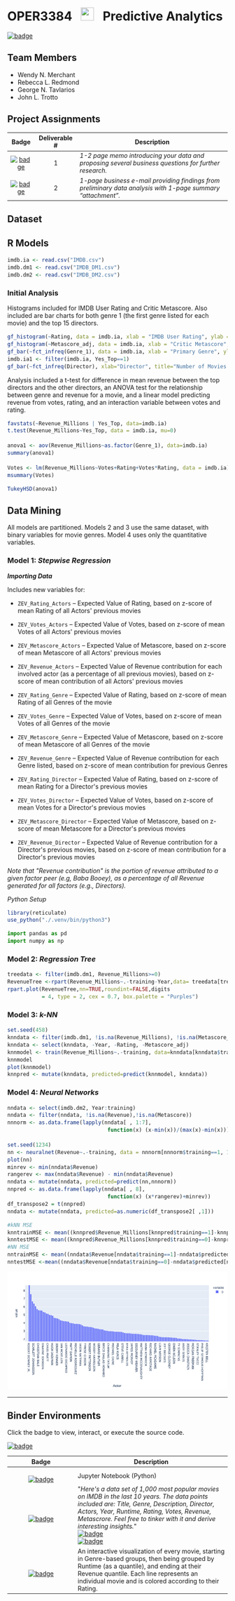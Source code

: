 # OPER3384 &nbsp; <img src="https://upload.wikimedia.org/wikipedia/en/0/00/Boston_College_seal.svg" width="30" height="30"> &nbsp; Predictive Analytics

[![badge](https://img.shields.io/static/v1?label=Semester%20Project%20%20%E2%80%A2%20%20Project%20Team%2010&message=GitHub%20Repository&style=plastic&logo=GitHub&color=blueviolet)](https://mybinder.org/v2/gh/tavlarios/OPER3384/HEAD?filepath=IMDB%20Project.ipynb)


## Team Members
- Wendy N. Merchant
- Rebecca L. Redmond
- George N. Tavlarios
- John L. Trotto


## Project Assignments

| Badge | Deliverable \# | Description
|:-------:|:-:|---|
| [![badge](https://img.shields.io/static/v1?label=Project%20Proposal%20Memo&message=PDF&style=plastic&logo=Adobe%20Acrobat%20Reader&color=informational)](https://github.com/tavlarios/OPER3384/blob/main/Team%2010%20%E2%80%93%20Project%20Proposal%20Memo.pdf) | 1 | *1-2 page memo introducing your data and proposing several business questions for further research.* |
| [![badge](https://img.shields.io/static/v1?label=Project%20Update%20E-Mail&message=PDF&style=plastic&logo=Adobe%20Acrobat%20Reader&color=informational)](https://github.com/tavlarios/OPER3384/blob/main/Team%2010%20%E2%80%93%20Assignment%202%20Final.pdf) | 2 | *1-page business e-mail providing findings from preliminary data analysis with 1-page summary “attachment”.* |




## Dataset

<!---<figure class="video_container">
<iframe src="https://docs.google.com/spreadsheets/d/e/2PACX-1vTgHYdm7o9LgQqNQub33mN3soQ8QpPYqWdg-XRCyA8bmWNQMgTRkXl1MfqjewGhijE8vxMzFTNqXOHI/pubhtml?gid=1733097141&amp;single=true&amp;widget=true&amp;headers=false"></iframe>
</figure>--->



## R Models


```r
imdb.ia <- read.csv("IMDB.csv")
imdb.dm1 <- read.csv("IMDB_DM1.csv")
imdb.dm2 <- read.csv("IMDB_DM2.csv")
```

### Initial Analysis

Histograms included for IMDB User Rating and Critic Metascore. Also included are bar charts for both genre 1 (the first genre listed for each movie) and the top 15 directors.

```r
gf_histogram(~Rating, data = imdb.ia, xlab = "IMDB User Rating", ylab = "Count", title = "Counts of IMDB User Rating")
gf_histogram(~Metascore_adj, data = imdb.ia, xlab = "Critic Metascore", ylab = "Count", title = "Counts of Critic Metascore")
gf_bar(~fct_infreq(Genre_1), data = imdb.ia, xlab = "Primary Genre", ylab = "Count of Popular Movies", title = "Genre of most Popular movies, 2006-2016")%>%gf_theme(axis.text.x=element_text(angle=60,hjust=1))
imdb.ia1 <- filter(imdb.ia, Yes_Top==1)
gf_bar(~fct_infreq(Director), xlab="Director", title="Number of Movies for Each Top Director", data=imdb.ia1)%>%gf_theme(axis.text.x=element_text(angle=60,hjust=1))
```


Analysis included a t-test for difference in mean revenue between the top directors and the other directors, an ANOVA test for the relationship between genre and revenue for a movie, and a linear model predicting revenue from votes, rating, and an interaction variable between votes and rating.

```r
favstats(~Revenue_Millions | Yes_Top, data=imdb.ia)
t.test(Revenue_Millions~Yes_Top, data = imdb.ia, mu=0)

anova1 <- aov(Revenue_Millions~as.factor(Genre_1), data=imdb.ia)
summary(anova1)

Votes <- lm(Revenue_Millions~Votes+Rating+Votes*Rating, data = imdb.ia)
msummary(Votes)
```


```r
TukeyHSD(anova1)
```


## Data Mining
All models are partitioned. Models 2 and 3 use the same dataset, with binary variables for movie genres. Model 4 uses only the quantitative variables.

### Model 1: *Stepwise Regression*


***Importing Data***

Includes new variables for:
  - ```ZEV_Rating_Actors``` – Expected Value of Rating, based on z-score of mean Rating of all Actors' previous movies
  - ```ZEV_Votes_Actors``` – Expected Value of Votes, based on z-score of mean Votes of all Actors' previous movies
  - ```ZEV_Metascore_Actors``` – Expected Value of Metascore, based on z-score of mean Metascore of all Actors' previous movies
  - ```ZEV_Revenue_Actors``` – Expected Value of Revenue contribution for each involved actor (as a percentage of all previous movies), based on z-score of mean contribution of all Actors' previous movies
  
  - ```ZEV_Rating_Genre``` – Expected Value of Rating, based on z-score of mean Rating of all Genres of the movie
  - ```ZEV_Votes_Genre``` – Expected Value of Votes, based on z-score of mean Votes of all Genres of the movie
  - ```ZEV_Metascore_Genre``` – Expected Value of Metascore, based on z-score of mean Metascore of all Genres of the movie
  - ```ZEV_Revenue_Genre``` – Expected Value of Revenue contribution for each Genre listed, based on z-score of mean contribution for previous Genres
  
  - ```ZEV_Rating_Director``` – Expected Value of Rating, based on z-score of mean Rating for a Director's previous movies
  - ```ZEV_Votes_Director``` – Expected Value of Votes, based on z-score of mean Votes for a Director's previous movies
  - ```ZEV_Metascore_Director``` – Expected Value of Metascore, based on z-score of mean Metascore for a Director's previous movies
  - ```ZEV_Revenue_Director``` – Expected Value of Revenue contribution for a Director's previous movies, based on z-score of mean contribution for a Director's previous movies
  
  *Note that "Revenue contribution" is the portion of revenue attributed to a given factor peer (e.g, Baba Booey), as a percentage of all Revenue generated for all factors (e.g., Directors).*
  

*Python Setup*
``` r
library(reticulate)
use_python("./.venv/bin/python3")
```
``` python
import pandas as pd
import numpy as np
```






### Model 2: *Regression Tree*

```r
treedata <- filter(imdb.dm1, Revenue_Millions>=0)
RevenueTree <-rpart(Revenue_Millions~.-training-Year,data= treedata[treedata$training == 1, 1:21], method = "anova")
rpart.plot(RevenueTree,nn=TRUE,roundint=FALSE,digits
           = 4, type = 2, cex = 0.7, box.palette = "Purples")
```



### Model 3: *k-NN*

```r
set.seed(458)
knndata <- filter(imdb.dm1, !is.na(Revenue_Millions), !is.na(Metascore_adj))
knndata <- select(knndata, -Year, -Rating, -Metascore_adj)
knnmodel <- train(Revenue_Millions~.-training, data=knndata[knndata$training==1, 1:18], method="knn", preProcess=c("center", "scale"), tuneLength=10)
knnmodel
plot(knnmodel)
knnpred <- mutate(knndata, predicted=predict(knnmodel, knndata))
```





### Model 4: *Neural Networks*

```r
nndata <- select(imdb.dm2, Year:training)
nndata <- filter(nndata, !is.na(Revenue),!is.na(Metascore))
nnnorm <- as.data.frame(lapply(nndata[ , 1:7],
                                function(x) (x-min(x))/(max(x)-min(x))))
                                
set.seed(1234)
nn <- neuralnet(Revenue~.-training, data = nnnorm[nnnorm$training==1, 1:7], hidden = 1)
plot(nn)
minrev <- min(nndata$Revenue)
rangerev <- max(nndata$Revenue) - min(nndata$Revenue)
nndata <- mutate(nndata, predicted=predict(nn,nnnorm))
nnpred <- as.data.frame(lapply(nndata[ , 8], 
                                function(x) (x*rangerev)+minrev))
df_transpose2 = t(nnpred)
nndata <- mutate(nndata, predicted=as.numeric(df_transpose2[ ,1]))
```



```r
#kNN MSE
knntrainMSE <- mean((knnpred$Revenue_Millions[knnpred$training==1]-knnpred$predicted[knnpred$training==1])^2)
knntestMSE <- mean((knnpred$Revenue_Millions[knnpred$training==0]-knnpred$predicted[knnpred$training==0])^2)
#NN MSE
nntrainMSE <- mean((nndata$Revenue[nndata$training==1]-nndata$predicted[nndata$training==1])^2)
nntestMSE <-mean((nndata$Revenue[nndata$training==0]-nndata$predicted[nndata$training==0])^2)
```



![Chart Test](images/newplot(14).png)









----
## Binder Environments

Click the badge to view, interact, or execute the source code.

[![badge](https://img.shields.io/static/v1?label=Binder&message=Home%20Page&style=plastic&color=lightgrey)](https://mybinder.org/v2/gh/tavlarios/OPER3384/HEAD)

| Badge | Description |
|:-------:|---|
| <img width=600/> [![badge](https://img.shields.io/static/v1?label=IMDB%20Movie%20Data%20Analysis&message=Jupyter%20Notebook&style=plastic&logo=Jupyter&color=orange)](https://mybinder.org/v2/gh/tavlarios/OPER3384/HEAD?filepath=IMDB%20Project.ipynb) | Jupyter Notebook (Python) |
| <img width=600/> [![badge](https://img.shields.io/static/v1?label=IMDB%20Dataset&message=Kaggle&style=plastic&logo=Kaggle&color=20BEFF)](https://www.kaggle.com/PromptCloudHQ/imdb-data) |  "*Here's a data set of 1,000 most popular movies on IMDB in the last 10 years. The data points included are: Title, Genre, Description, Director, Actors, Year, Runtime, Rating, Votes, Revenue, Metascrore. Feel free to tinker with it and derive interesting insights.*" <br/> [![badge](https://img.shields.io/static/v1?label=IMDb&message=Website&style=plastic&logo=IMDb&color=F5C618)](https://www.imdb.com/) <br/> [![badge](https://img.shields.io/static/v1?label=IMDb&message=Raw%20Datasets&style=plastic&logo=IMDb&color=F5C618)](https://www.imdb.com/interfaces/) |
| <img width=600/> [![badge](https://img.shields.io/static/v1?label=Model%20%20%E2%80%A2%20%20Genre%20%E2%86%92%20Runtime%20%E2%86%92%20Revenue&message=Interactive%20Analysis&style=plastic&color=success)](https://mybinder.org/v2/gh/tavlarios/OPER3384/HEAD?filepath=Sankey_Genre2Runtime2Revenue.html) | An interactive visualization of every movie, starting in Genre-based groups, then being grouped by Runtime (as a quantile), and ending at their Revenue quantile. Each line represents an individual movie and is colored according to their Rating. |



